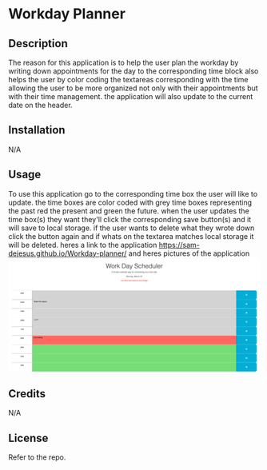 # Workday Planner

## Description
The reason for this application is to help the user plan the workday by writing down appointments for the day to the corresponding time block also helps the user by color coding the textareas corresponding with the time allowing the user to be more organized not only with their appointments but with their time management. the application will also update to the current date on the header.

## Installation
N/A

## Usage
To use this application go to the corresponding time box the user will like to update. the time boxes are color coded with grey time boxes representing the past red the present and green the future. when the user updates the time box(s) they want they'll click the corresponding save button(s) and it will save to local storage. if the user wants to delete what they wrote down click the button again and if whats on the textarea matches local storage it will be deleted.
heres a link to the application https://sam-dejesus.github.io/Workday-planner/
and heres pictures of the application ![image of the application](./Assets/127.0.0.1_5500_index.html.png)

## Credits
N/A

## License
Refer to the repo.
